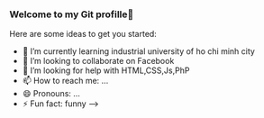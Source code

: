 ### Welcome to my Git profille👋
Here are some ideas to get you started:
- 🌱 I’m currently learning industrial university of ho chi minh city
- 👯 I’m looking to collaborate on Facebook
- 🤔 I’m looking for help with HTML,CSS,Js,PhP
- 📫 How to reach me: ...
- 😄 Pronouns: ...
- ⚡ Fun fact: funny
-->
